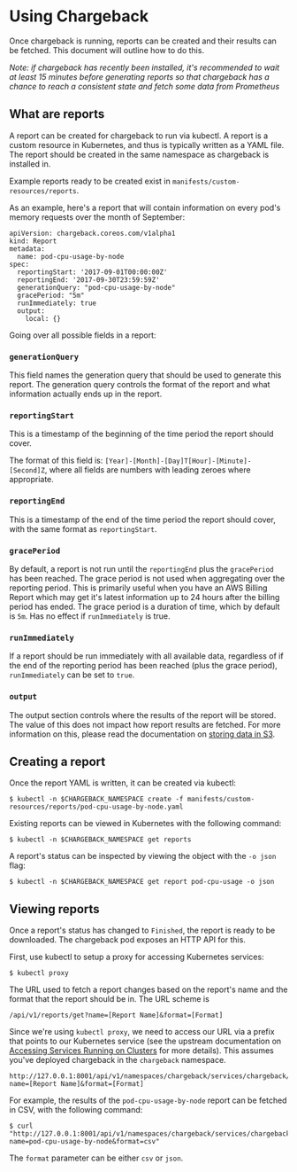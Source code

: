 # Using Chargeback

Once chargeback is running, reports can be created and their results can be
fetched. This document will outline how to do this.

*Note: if chargeback has recently been installed, it's recommended to wait at
least 15 minutes before generating reports so that chargeback has a chance to
reach a consistent state and fetch some data from Prometheus*

## What are reports

A report can be created for chargeback to run via kubectl. A report is a custom
resource in Kubernetes, and thus is typically written as a YAML file. The report
should be created in the same namespace as chargeback is installed in.

Example reports ready to be created exist in `manifests/custom-resources/reports`.

As an example, here's a report that will contain information on every pod's
memory requests over the month of September:

```
apiVersion: chargeback.coreos.com/v1alpha1
kind: Report
metadata:
  name: pod-cpu-usage-by-node
spec:
  reportingStart: '2017-09-01T00:00:00Z'
  reportingEnd: '2017-09-30T23:59:59Z'
  generationQuery: "pod-cpu-usage-by-node"
  gracePeriod: "5m"
  runImmediately: true
  output:
    local: {}
```

Going over all possible fields in a report:

### `generationQuery`

This field names the generation query that should be used to generate this
report. The generation query controls the format of the report and what
information actually ends up in the report.

### `reportingStart`

This is a timestamp of the beginning of the time period the report should cover.

The format of this field is: `[Year]-[Month]-[Day]T[Hour]-[Minute]-[Second]Z`,
where all fields are numbers with leading zeroes where appropriate.

### `reportingEnd`

This is a timestamp of the end of the time period the report should cover, with
the same format as `reportingStart`.

### `gracePeriod`

By default, a report is not run until the `reportingEnd` plus the `gracePeriod`
has been reached. The grace period is not used when aggregating over the
reporting period.  This is primarily useful when you have an AWS Billing Report
which may get it's latest information up to 24 hours after the billing period
has ended.  The grace period is a duration of time, which by default is `5m`.
Has no effect if `runImmediately` is true.

### `runImmediately`

If a report should be run immediately with all available data, regardless of if
the end of the reporting period has been reached (plus the grace period),
`runImmediately` can be set to `true`.

### `output`

The output section controls where the results of the report will be stored. The
value of this does not impact how report results are fetched. For more
information on this, please read the documentation on [storing data in S3](Storing-Data-In-S3.md).

## Creating a report

Once the report YAML is written, it can be created via kubectl:

```
$ kubectl -n $CHARGEBACK_NAMESPACE create -f manifests/custom-resources/reports/pod-cpu-usage-by-node.yaml
```

Existing reports can be viewed in Kubernetes with the following command:

```
$ kubectl -n $CHARGEBACK_NAMESPACE get reports
```

A report's status can be inspected by viewing the object with the `-o json`
flag:

```
$ kubectl -n $CHARGEBACK_NAMESPACE get report pod-cpu-usage -o json
```

## Viewing reports

Once a report's status has changed to `Finished`, the report is ready to be
downloaded. The chargeback pod exposes an HTTP API for this.

First, use kubectl to setup a proxy for accessing Kubernetes services:

```
$ kubectl proxy
```

The URL used to fetch a report changes based on the report's name and the format
that the report should be in. The URL scheme is

```
/api/v1/reports/get?name=[Report Name]&format=[Format]
```

Since we're using `kubectl proxy`, we need to access our URL via a prefix that
points to our Kubernetes service (see the upstream documentation on
[Accessing Services Running on Clusters](https://kubernetes.io/docs/tasks/administer-cluster/access-cluster-services/#manually-constructing-apiserver-proxy-urls)
for more details). This assumes you've deployed chargeback in the `chargeback`
namespace.

```
http://127.0.0.1:8001/api/v1/namespaces/chargeback/services/chargeback/proxy/api/v1/reports/get?name=[Report Name]&format=[Format]
```

For example, the results of the `pod-cpu-usage-by-node` report can be fetched in
CSV, with the following command:

```
$ curl "http://127.0.0.1:8001/api/v1/namespaces/chargeback/services/chargeback/proxy/api/v1/reports/get?name=pod-cpu-usage-by-node&format=csv"
```

The `format` parameter can be either `csv` or `json`.
